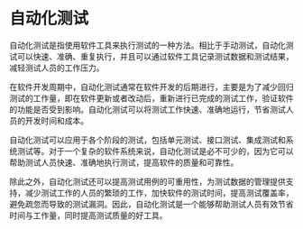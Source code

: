 # 自动化测试

自动化测试是指使用软件工具来执行测试的一种方法。相比于手动测试，自动化测试可以快速、准确、重复执行，并且可以通过软件工具记录测试数据和测试结果，减轻测试人员的工作压力。 

在软件开发周期中，自动化测试通常在软件开发的后期进行，主要是为了减少回归测试的工作量，即在软件更新或者改动后，重新进行已完成的测试工作，验证软件的功能是否受到影响。自动化测试可以将测试工作快速、准确地运行，节省测试人员的开发时间和成本。

自动化测试可以应用于各个阶段的测试，包括单元测试、接口测试、集成测试和系统测试等。对于一个复杂的软件系统来说，自动化测试是必不可少的，因为它可以帮助测试人员快速、准确地执行测试，提高软件的质量和可靠性。

除此之外，自动化测试还可以提高测试用例的可重用性，为测试数据的管理提供支持，减少测试工作的人员的繁琐的工作，加快软件的测试时间，提高测试覆盖率，避免疏忽而导致的测试漏洞。因此，自动化测试是一个能够帮助测试人员有效节省时间与工作量，同时提高测试质量的好工具。